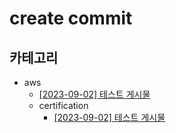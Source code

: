 # create commit
## 카테고리
- aws
  - [[2023-09-02] 테스트 게시물](https://github.com/kimbongjune/test-ssss/blob/main/aws%2F2023-09-02_%ED%85%8C%EC%8A%A4%ED%8A%B8%20%EA%B2%8C%EC%8B%9C%EB%AC%BC.md)
  - certification
    - [[2023-09-02] 테스트 게시물](https://github.com/kimbongjune/test-ssss/blob/main/aws%2Fcertification%2F2023-09-02_%ED%85%8C%EC%8A%A4%ED%8A%B8%20%EA%B2%8C%EC%8B%9C%EB%AC%BC.md)
